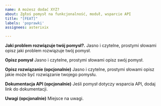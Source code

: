```yaml
---
name: A możesz dodać XYZ?
about: Zgłoś pomysł na funkcjonalność, moduł, wsparcie API
title: "[FEAT]"
labels: 'poprawki'
assignees: asterixix

---
```


**Jaki problem rozwiązuje twój pomysł?.**
Jasno i czytelne, prostymi słowami opisz jaki problem rozwiązuje twój pomysł.

**Opisz pomysł**
Jasno i czytelne, prostymi słowami opisz swój pomysł.

**Opisz rozwiązanie (opcjonalnie)**
Jasno i czytelne, prostymi słowami opisz jakie może być rozwiązanie twojego pomysłu.

**Dokumentacja API (opcjonalnie)**
Jeśli pomysł dotyczy wsparcia API, dodaj link do dokumentacji.

**Uwagi (opcjonalnie)**
Miejsce na uwagi.
